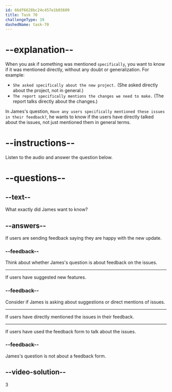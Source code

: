 ```yaml
---
id: 66df6628bc24c457e1b03609
title: Task 70
challengeType: 19
dashedName: task-70
---
```

<!--
AUDIO REFERENCE:
James: Have any users specifically mentioned these issues in their feedback?
-->

# --explanation--

When you ask if something was mentioned `specifically`, you want to know if it was mentioned directly, without any doubt or generalization. For example:

- `She asked specifically about the new project.` (She asked directly about the project, not in general.)
- `The report specifically mentions the changes we need to make.` (The report talks directly about the changes.)

In James's question, `Have any users specifically mentioned these issues in their feedback?`, he wants to know if the users have directly talked about the issues, not just mentioned them in general terms.

# --instructions--

Listen to the audio and answer the question below.

# --questions--

## --text--

What exactly did James want to know?

## --answers--

If users are sending feedback saying they are happy with the new update.

### --feedback--

Think about whether James's question is about feedback on the issues.

---

If users have suggested new features.

### --feedback--

Consider if James is asking about suggestions or direct mentions of issues.

---

If users have directly mentioned the issues in their feedback.

---

If users have used the feedback form to talk about the issues.

### --feedback--

James's question is not about a feedback form.

## --video-solution--

3
